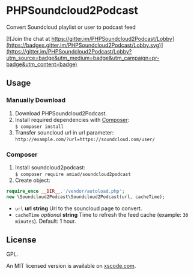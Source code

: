 # PHPSoundcloud2Podcast
Convert Soundcloud playlist or user to podcast feed

[![Join the chat at https://gitter.im/PHPSoundcloud2Podcast/Lobby](https://badges.gitter.im/PHPSoundcloud2Podcast/Lobby.svg)](https://gitter.im/PHPSoundcloud2Podcast/Lobby?utm_source=badge&utm_medium=badge&utm_campaign=pr-badge&utm_content=badge)

## Usage
### Manually Download
1. Download PHPSoundcloud2Podcast.
2. Install required dependencies with [Composer](https://getcomposer.org/):  
`$ composer install`
3. Transfer souncloud url in url parameter:  
 `http://example.com/?url=https://soundcloud.com/user/`

### Composer
1. Install soundcloud2podcast:  
`$ composer require amiad/soundcloud2podcast`
2. Create object:  

```php
require_once __DIR__.'/vendor/autoload.php';
new \Soundcloud2Podcast\Soundcloud2Podcast(url, cacheTime);
```
   - `url` **url string** Url to the souncloud page to convert.
   - `cacheTime` _optional_ **string** Time to refresh the feed cache (example: `30 minutes`). Default: 1 hour.

## License
GPL.

An MIT licensed version is available on [xscode.com](https://xscode.com).
